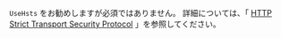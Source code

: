 `UseHsts` をお勧めしますが必須ではありません。 詳細については、「 [HTTP Strict Transport Security Protocol](xref:security/enforcing-ssl#http-strict-transport-security-protocol-hsts) 」を参照してください。
